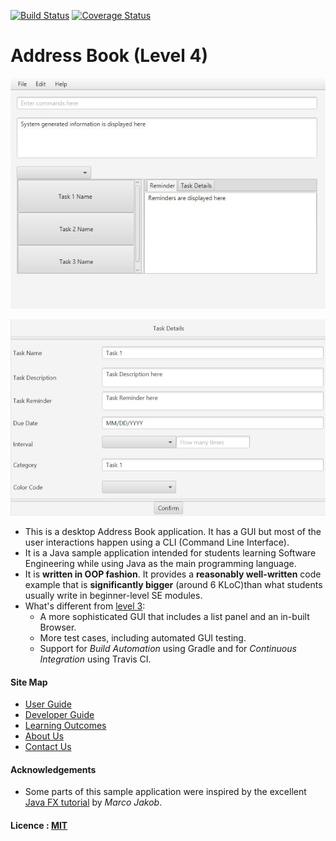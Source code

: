 [![Build Status](https://travis-ci.org/se-edu/taskmanager-level4.svg?branch=master)](https://travis-ci.org/se-edu/taskmanager-level4)
[![Coverage Status](https://coveralls.io/repos/github/se-edu/taskmanager-level4/badge.svg?branch=master)](https://coveralls.io/github/se-edu/taskmanager-level4?branch=master)

# Address Book (Level 4)

<img src="docs/images/UIProject.png" width="600"><br>

<img src="docs/images/UITaskDetails.png" width="600"><br>

* This is a desktop Address Book application. It has a GUI but most of the user interactions happen using 
  a CLI (Command Line Interface).
* It is a Java sample application intended for students learning Software Engineering while using Java as 
  the main programming language. 
* It is **written in OOP fashion**. It provides a **reasonably well-written** code example that is 
  **significantly bigger** (around 6 KLoC)than what students usually write in beginner-level SE modules. 
* What's different from [level 3](https://github.com/se-edu/taskmanager-level3):
    * A more sophisticated GUI that includes a list panel and an in-built Browser.
    * More test cases, including automated GUI testing.
    * Support for *Build Automation* using Gradle and for *Continuous Integration* using Travis CI.

  
#### Site Map
* [User Guide](docs/UserGuide.md) 
* [Developer Guide](docs/DeveloperGuide.md) 
* [Learning Outcomes](docs/LearningOutcomes.md) 
* [About Us](docs/AboutUs.md)
* [Contact Us](docs/ContactUs.md)


#### Acknowledgements

* Some parts of this sample application were inspired by the excellent 
  [Java FX tutorial](http://code.makery.ch/library/javafx-8-tutorial/) by *Marco Jakob*. 


#### Licence : [MIT](LICENSE)
